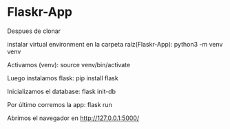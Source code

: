# Flaskr-App

Despues de clonar 

instalar virtual environment en la carpeta raíz(Flaskr-App):
python3 -m venv venv

Activamos (venv):
source venv/bin/activate

Luego instalamos flask:
pip install flask

Inicializamos el database:
flask init-db

Por último corremos la app:
flask run

Abrimos el navegador en http://127.0.0.1:5000/
